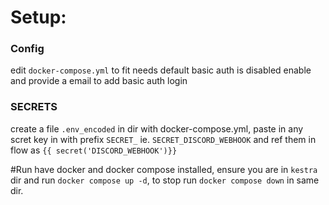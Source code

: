 # Setup:
### Config
edit `docker-compose.yml` to fit needs default basic auth is disabled enable and provide a email to add basic auth login

### SECRETS
 create a file `.env_encoded` in dir with docker-compose.yml, paste in any scret key in with prefix `SECRET_` ie. `SECRET_DISCORD_WEBHOOK` and ref them in flow as `{{ secret('DISCORD_WEBHOOK')}}`


#Run
have docker and docker compose installed, ensure you are in `kestra` dir and run `docker compose up -d`, to stop run `docker compose down` in same dir.

